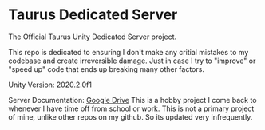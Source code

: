 # Taurus Dedicated Server
The Official Taurus Unity Dedicated Server project.

This repo is dedicated to ensuring I don't make any critial mistakes to my codebase and create irreversible damage.
Just in case I try to "improve" or "speed up" code that ends up breaking many other factors.

Unity Version: 2020.2.0f1

Server Documentation: [Google Drive](https://docs.google.com/document/d/1qzBPc6fzdyAdYlj0ry61qEzGJ3_CK29WAku-2EEkYD4/edit?usp=sharing)
This is a hobby project I come back to whenever I have time off from school or work. This is not a primary project of mine, unlike other repos on my github. So its updated very infrequently.
